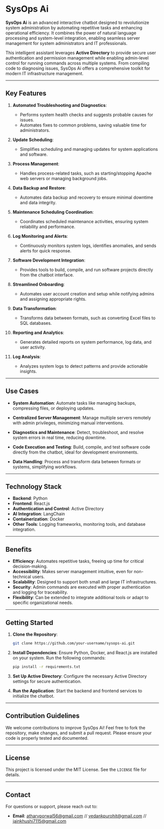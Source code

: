# SysOps Ai

**SysOps Ai** is an advanced interactive chatbot designed to revolutionize system administration by automating repetitive tasks and enhancing operational efficiency. It combines the power of natural language processing and system-level integration, enabling seamless server management for system administrators and IT professionals.

This intelligent assistant leverages **Active Directory** to provide secure user authentication and permission management while enabling admin-level control for running commands across multiple systems. From compiling code to diagnosing issues, SysOps Ai offers a comprehensive toolkit for modern IT infrastructure management.

---

## Key Features

1. **Automated Troubleshooting and Diagnostics**:
   - Performs system health checks and suggests probable causes for issues.
   - Automates fixes to common problems, saving valuable time for administrators.

2. **Update Scheduling**:
   - Simplifies scheduling and managing updates for system applications and software.

3. **Process Management**:
   - Handles process-related tasks, such as starting/stopping Apache web servers or managing background jobs.

4. **Data Backup and Restore**:
   - Automates data backup and recovery to ensure minimal downtime and data integrity.

5. **Maintenance Scheduling Coordination**:
   - Coordinates scheduled maintenance activities, ensuring system reliability and performance.

6. **Log Monitoring and Alerts**:
   - Continuously monitors system logs, identifies anomalies, and sends alerts for quick response.

7. **Software Development Integration**:
   - Provides tools to build, compile, and run software projects directly from the chatbot interface.

8. **Streamlined Onboarding**:
   - Automates user account creation and setup while notifying admins and assigning appropriate rights.

9. **Data Transformation**:
   - Transforms data between formats, such as converting Excel files to SQL databases.

10. **Reporting and Analytics**:
    - Generates detailed reports on system performance, log data, and user activity.

11. **Log Analysis**:
    - Analyzes system logs to detect patterns and provide actionable insights.

---

## Use Cases

- **System Automation**:
  Automate tasks like managing backups, compressing files, or deploying updates.

- **Centralized Server Management**:
  Manage multiple servers remotely with admin privileges, minimizing manual interventions.

- **Diagnostics and Maintenance**:
  Detect, troubleshoot, and resolve system errors in real time, reducing downtime.

- **Code Execution and Testing**:
  Build, compile, and test software code directly from the chatbot, ideal for development environments.

- **Data Handling**:
  Process and transform data between formats or systems, simplifying workflows.

---

## Technology Stack

- **Backend**: Python
- **Frontend**: React.js
- **Authentication and Control**: Active Directory
- **AI Integration**: LangChain
- **Containerization**: Docker
- **Other Tools**: Logging frameworks, monitoring tools, and database integration.

---

## Benefits

- **Efficiency**: Automates repetitive tasks, freeing up time for critical decision-making.
- **Accessibility**: Makes server management intuitive, even for non-technical users.
- **Scalability**: Designed to support both small and large IT infrastructures.
- **Security**: Admin commands are executed with proper authentication and logging for traceability.
- **Flexibility**: Can be extended to integrate additional tools or adapt to specific organizational needs.

---

## Getting Started

1. **Clone the Repository**:
   ```bash
   git clone https://github.com/your-username/sysops-ai.git
   ```

2. **Install Dependencies**:
   Ensure Python, Docker, and React.js are installed on your system. Run the following commands:
   ```bash
   pip install -r requirements.txt
   ```

3. **Set Up Active Directory**:
   Configure the necessary Active Directory settings for secure authentication.

4. **Run the Application**:
   Start the backend and frontend services to initialize the chatbot.

---

## Contribution Guidelines

We welcome contributions to improve SysOps Ai! Feel free to fork the repository, make changes, and submit a pull request. Please ensure your code is properly tested and documented.

---

## License

This project is licensed under the MIT License. See the `LICENSE` file for details.

---

## Contact

For questions or support, please reach out to:
- **Email**: atharvporwal56@gmail.com // vedankpurohit@gmail.com // jainkhushi7115@gmail.com

